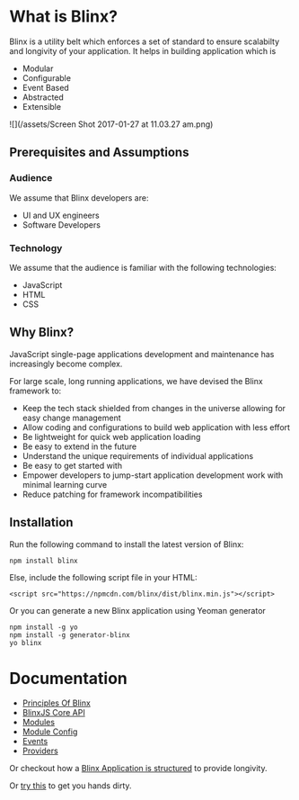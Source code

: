 # What is Blinx?

Blinx is a utility belt which enforces a set of standard to ensure scalabilty and longivity of your application. It helps in building application which is

* Modular
* Configurable
* Event Based
* Abstracted
* Extensible

![](/assets/Screen Shot 2017-01-27 at 11.03.27 am.png)

## Prerequisites and Assumptions

### Audience

We assume that Blinx developers are:

* UI and UX engineers
* Software Developers

### Technology

We assume that the audience is familiar with the following technologies:

* JavaScript
* HTML
* CSS

## Why Blinx?

JavaScript single-page applications development and maintenance has increasingly become complex.

For large scale, long running applications, we have devised the Blinx framework to:

* Keep the tech stack shielded from changes in the universe allowing for easy change management
* Allow coding and configurations to build web application with less effort
* Be lightweight for quick web application loading
* Be easy to extend in the future
* Understand the unique requirements of individual applications
* Be easy to get started with
* Empower developers to jump-start application development work with minimal learning curve
* Reduce patching for framework incompatibilities

## Installation

Run the following command to install the latest version of Blinx:

```
npm install blinx
```

Else, include the following script file in your HTML:

```
<script src="https://npmcdn.com/blinx/dist/blinx.min.js"></script>
```

Or you can generate a new Blinx application using Yeoman generator

```
npm install -g yo
npm install -g generator-blinx
yo blinx
```

# Documentation

* [Principles Of Blinx](/principles.md)
* [BlinxJS Core API](/blinxjs-apis.md)
* [Modules](/modules.md)
* [Module Config](/module-config.md)
* [Events](/events.md)
* [Providers](/providers.md)

Or checkout how a [Blinx Application is structured](/blinx-architecture.md) to provide longivity.

Or [try this](/hands-on-counter-application.md) to get you hands dirty.

